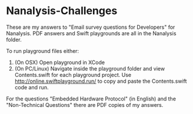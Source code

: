 # Nanalysis-Challenges

These are my answers to "Email survey questions for Developers" for Nanalysis.
PDF answers and Swift playgrounds are all in the Nanalysis folder.

To run playground files either:
1. (On OSX) Open playground in XCode
2. (On PC/Linux) Navigate inside the playground folder and view Contents.swift for each playground project.
   Use http://online.swiftplayground.run/ to copy and paste the Contents.swift code and run.

For the questions "Embedded Hardware Protocol" (in English) and the "Non-Technical Questions" there are PDF copies of my answers.
